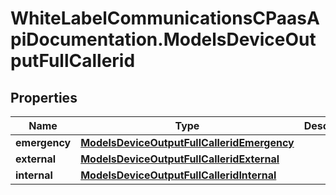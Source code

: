 # WhiteLabelCommunicationsCPaasApiDocumentation.ModelsDeviceOutputFullCallerid

## Properties

Name | Type | Description | Notes
------------ | ------------- | ------------- | -------------
**emergency** | [**ModelsDeviceOutputFullCalleridEmergency**](ModelsDeviceOutputFullCalleridEmergency.md) |  | [optional] 
**external** | [**ModelsDeviceOutputFullCalleridExternal**](ModelsDeviceOutputFullCalleridExternal.md) |  | [optional] 
**internal** | [**ModelsDeviceOutputFullCalleridInternal**](ModelsDeviceOutputFullCalleridInternal.md) |  | [optional] 


